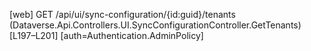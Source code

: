 [web] GET /api/ui/sync-configuration/{id:guid}/tenants  (Dataverse.Api.Controllers.UI.SyncConfigurationController.GetTenants)  [L197–L201] [auth=Authentication.AdminPolicy]

